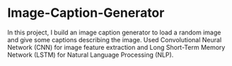 # Image-Caption-Generator
In this project, I build an image caption generator to load a random image and give some captions describing the image. Used Convolutional Neural Network (CNN) for image feature extraction and Long Short-Term Memory Network (LSTM) for Natural Language Processing (NLP).
